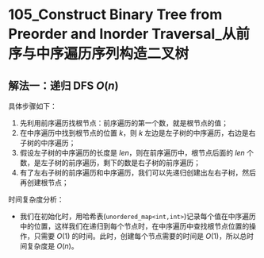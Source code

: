 # 105_Construct Binary Tree from Preorder and Inorder Traversal_从前序与中序遍历序列构造二叉树

## 解法一：递归 DFS $O(n)$

具体步骤如下：

1. 先利用前序遍历找根节点：前序遍历的第一个数，就是根节点的值；
2. 在中序遍历中找到根节点的位置 $k$，则 $k$ 左边是左子树的中序遍历，右边是右子树的中序遍历；
3. 假设左子树的中序遍历的长度是 $len$，则在前序遍历中，根节点后面的 $len$ 个数，是左子树的前序遍历，剩下的数是右子树的前序遍历；
4. 有了左右子树的前序遍历和中序遍历，我们可以先递归创建出左右子树，然后再创建根节点；

时间复杂度分析：
- 我们在初始化时，用哈希表(`unordered_map<int,int>`)记录每个值在中序遍历中的位置，这样我们在递归到每个节点时，在中序遍历中查找根节点位置的操作，只需要 $O(1)$ 的时间。此时，创建每个节点需要的时间是 $O(1)$，所以总时间复杂度是 $O(n)$。
